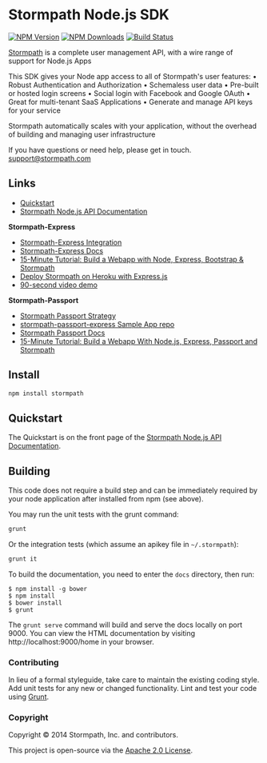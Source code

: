 # Stormpath Node.js SDK 

[![NPM Version](https://img.shields.io/npm/v/stormpath.svg?style=flat)](https://npmjs.org/package/stormpath)
[![NPM Downloads](http://img.shields.io/npm/dm/stormpath.svg?style=flat)](https://npmjs.org/package/stormpath)
[![Build Status](https://img.shields.io/travis/stormpath/stormpath-sdk-node.svg?style=flat)](https://travis-ci.org/stormpath/stormpath-sdk-node)

[Stormpath](https://stormpath.com) is a complete user management API, with a wire range of support for Node.js Apps

This SDK gives your Node app access to all of Stormpath's user features:
•	Robust Authentication and Authorization
•	Schemaless user data
•	Pre-built or hosted login screens
•	Social login with Facebook and Google OAuth
•	Great for multi-tenant SaaS Applications
•	Generate and manage API keys for your service

Stormpath automatically scales with your application, without the overhead of building and managing user infrastructure

If you have questions or need help, please get in touch. [support@stormpath.com](mailto:support@stormpath.com)

## Links
+ [Quickstart](http://docs.stormpath.com/nodejs/quickstart/)
+ [Stormpath Node.js API Documentation](http://docs.stormpath.com/nodejs/api)

**Stormpath-Express**
+ [Stormpath-Express Integration](https://github.com/stormpath/stormpath-express)
+ [Stormpath-Express Docs](https://docs.stormpath.com/nodejs/express/)
+ [15-Minute Tutorial: Build a Webapp with Node, Express, Bootstrap & Stormpath](https://stormpath.com/blog/build-nodejs-express-stormpath-app/)
+ [Deploy Stormpath on Heroku with Express.js](https://github.com/stormpath/stormpath-heroku-express-sample)
+ [90-second video demo](https://www.youtube.com/watch?v=58wZyVaGR2c)

**Stormpath-Passport**
+ [Stormpath Passport Strategy](https://github.com/stormpath/passport-stormpath)
+ [stormpath-passport-express Sample App repo](https://github.com/stormpath/stormpath-passport-express-sample)
+ [Stormpath Passport Docs](https://docs.stormpath.com/nodejs/passport/)
+ [15-Minute Tutorial: Build a Webapp With Node.js, Express, Passport and Stormpath](https://stormpath.com/blog/build-app-nodejs-express-passport-stormpath/)


## Install

```bash
npm install stormpath
```

## Quickstart

The Quickstart is on the front page of the [Stormpath Node.js API Documentation](http://docs.stormpath.com/nodejs/api).


## Building

This code does not require a build step and can be immediately required by your node application after installed from npm (see above).

You may run the unit tests with the grunt command:

```bash
grunt
```

Or the integration tests (which assume an apikey file in `~/.stormpath`):

```bash
grunt it
```

To build the documentation, you need to enter the `docs` directory, then run:

```console
$ npm install -g bower
$ npm install
$ bower install
$ grunt
```

The `grunt serve` command will build and serve the docs locally on port 9000.  You can
view the HTML documentation by visiting http://localhost:9000/home in your browser.


### Contributing
In lieu of a formal styleguide, take care to maintain the existing coding style. Add unit tests for any new or changed functionality. Lint and test your code using [Grunt](http://gruntjs.com/).

### Copyright

Copyright &copy; 2014 Stormpath, Inc. and contributors.

This project is open-source via the [Apache 2.0 License](http://www.apache.org/licenses/LICENSE-2.0).
